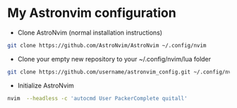 # My Astronvim configuration

* Clone AstroNvim (normal installation instructions)

```bash
git clone https://github.com/AstroNvim/AstroNvim ~/.config/nvim
```

* Clone your empty new repository to your ~/.config/nvim/lua folder

```bash
git clone https://github.com/username/astronvim_config.git ~/.config/nvim/lua/user
```

* Initialize AstroNvim

```bash
nvim  --headless -c 'autocmd User PackerComplete quitall'
```
